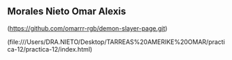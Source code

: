 ## Morales Nieto Omar Alexis 

(https://github.com/omarrr-rgb/demon-slayer-page.git)

(file:///Users/DRA.NIETO/Desktop/TARREAS%20AMERIKE%20OMAR/practica-12/practica-12/index.html)